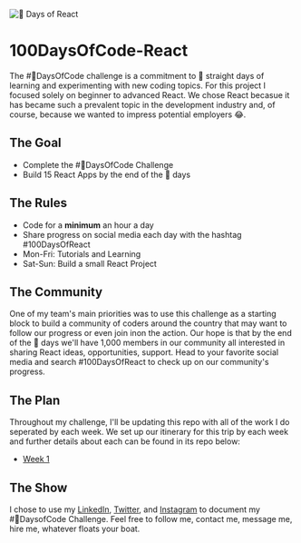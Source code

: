 ![💯 Days of React](https://res.cloudinary.com/practicaldev/image/fetch/s--BtFmMese--/c_limit%2Cf_auto%2Cfl_progressive%2Cq_auto%2Cw_880/https://thepracticaldev.s3.amazonaws.com/i/l0c0wxzhblog13jgbl4p.jpg)
# 100DaysOfCode-React
The #💯DaysOfCode challenge is a commitment to 💯 straight days of learning and experimenting with new coding topics. For this project I focused solely on beginner to advanced React. We chose React becasue it has became such a prevalent topic in the development industry and, of course, because we wanted to impress potential employers 😂.

## The Goal
* Complete the #💯DaysOfCode Challenge
* Build 15 React Apps by the end of the 💯 days

## The Rules
* Code for a **minimum** an hour a day
* Share progress on social media each day with the hashtag #100DaysOfReact
* Mon-Fri: Tutorials and Learning
* Sat-Sun: Build a small React Project

## The Community
One of my team's main priorities was to use this challenge as a starting block to build a community of coders around the country that may want to follow our progress or even join inon the action. Our hope is that by the end of the 💯 days we'll have 1,000 members in our community all interested in sharing React ideas, opportunities, support. Head to your favorite social media and search #100DaysOfReact to check up on our community's progress.

## The Plan
Throughout my challenge, I'll be updating this repo with all of the work I do seperated by each week. We set up our itinerary for this trip by each week and further details about each can be found in its repo below:

* [Week 1](https://github.com/gr8white/100DaysOfCode-React/tree/master/Week1/scoreboard)

## The Show
I chose to use my [LinkedIn](https://www.linkedin.com/in/dwhitejr/), [Twitter](https://twitter.com/_derrickwhite), and [Instagram](https://www.instagram.com/derrick.white/) to document my #💯DaysofCode Challenge. Feel free to follow me, contact me, message me, hire me, whatever floats your boat.
